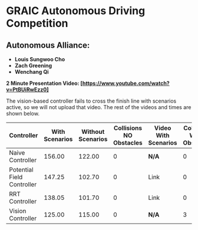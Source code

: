 ﻿# GRAIC Autonomous Driving Competition

## Autonomous Alliance:
- **Louis Sungwoo Cho**
- **Zach Greening**
- **Wenchang Qi**

**2 Minute Presentation Video: [https://www.youtube.com/watch?v=PtBUiRwEzz0]**

The vision-based controller fails to cross the finish line with scenarios active, so we will not upload that video. The rest of the videos and times are shown below.


| Controller                   | With Scenarios | Without Scenarios  |Collisions NO Obstacles| Video With Scenarios |Collisions WITH Obstacles | Video Without Scenarios |
|------------------------------|----------------|--------------------|-----------------------|----------------------|-------------------------|---------------------------------------------------|
| Naive  Controller            | 156.00         | 122.00             |0                      | **N/A**              |0                        |**N/A**                                            |
| Potential Field Controller   | 147.25         | 102.70             |0                      | Link                 |0                        | [Link](https://www.youtube.com/watch?v=v8KOwY_RivM)  |
| RRT Controller               | 138.05         | 101.70             |0                      | Link                 |0                        |[Link](https://www.youtube.com/watch?v=D8-vqCHBaPo)  |
| Vision Controller            | 125.00         | 115.00             |0                      | **N/A**              |3                        | Link                                                |



